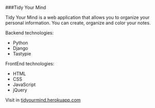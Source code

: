 ###Tidy Your Mind

Tidy Your Mind is a web application that allows you to organize your personal information. You can create, organize and color your notes.


Backend technologies:

- Python
- Django
- Tastypie

FrontEnd technologies:

* HTML
* CSS
* JavaScript
* jQuery 

Visit in [tidyourmind.herokuapp.com](http://tidyourmind.herokuapp.com)


